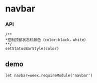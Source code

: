 # navbar

### API

```
/**
*控制顶部状态栏颜色（color:black，white）
**/
setStatusBarStyle(color)
```

## demo

```
let navbar=weex.requireModule('navbar')

```



